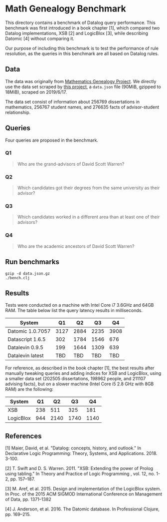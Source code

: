 # Math Genealogy Benchmark

This directory contains a benchmark of Datalog query performance. This benchmark
was first introduced in a book chapter [1], which compared two Datalog
implementations, XSB [2] and LogicBlox [3], while describing Datomic [4] without
comparing it.

Our purpose of including this benchmark is to test the performance of rule
resolution, as the queries in this benchmark are all based on Datalog rules.

## Data

The data was originally from [Mathematics Genealogy
Project](https://genealogy.math.ndsu.nodak.edu/). We directly use the data set scraped by [this
project](https://github.com/j2kun/math-genealogy-scraper), a `data.json` file  (90MiB, gzipped to 18MiB), scraped on 2019/6/17.

The data set consist of information about 256769 dissertations in mathematics,
256767 student names, and 276635 facts of advisor-student relationship.

## Queries

Four queries are proposed in the benchmark.

### Q1

> Who are the grand-advisors of David Scott Warren?



### Q2

> Which candidates got their degrees from the same university as their advisor?


### Q3

> Which candidates worked in a different area than at least one of their advisors?

### Q4

> Who are the academic ancestors of David Scott Warren?


## Run benchmarks

```
gzip -d data.json.gz
./bench.clj
```

## Results

Tests were conducted on a machine with Intel Core i7 3.6GHz and 64GB RAM. The
table below list the query latency results in milliseconds.

| System    | Q1 | Q2 | Q3 | Q4
| -------- | ------- | -------- | -------- | -------- |
| Datomic 1.0.7057   | 3127 | 2884 | 2235 | 3908 |
| Datascript 1.6.5  | 302 | 1784 | 1546 | 676 |
| Datalevin 0.9.5  | 199 | 1644 | 1309 | 639 |
| Datalevin latest | TBD | TBD | TBD | TBD |

For reference, as described in the book chapter [1], the best results after
manually tweaking queries and adding indices for XSB and LogicBlox, using a
smaller data set (202505 dissertations, 198962 people, and 211107 advising
facts), but on a slower machine (Intel Core i5 2.8 GHz with 8GB RAM) are the
following:

| System    | Q1 | Q2 | Q3 | Q4
| -------- | ------- | -------- | -------- | -------- |
| XSB  | 238 | 511 | 325 | 181 |
| LogicBlox | 944 | 2140 | 1740 | 1140 |


## References

[1] Maier, David, et al. "Datalog: concepts, history, and outlook." In
Declarative Logic Programming: Theory, Systems, and Applications. 2018. 3-100.

[2] T. Swift and D. S. Warren. 2011. "XSB: Extending the power of Prolog using
tabling." In Theory and Practice of Logic Programming , vol. 12, no. 1-2, pp.
157–187.

[3] M. Aref, et al. 2015. Design and implementation of the LogicBlox system. In
Proc. of the 2015 ACM SIGMOD International Conference on Management of Data, pp.
1371–1382

[4] J. Anderson, et al. 2016. The Datomic database. In Professional Clojure, pp.
169–215.
